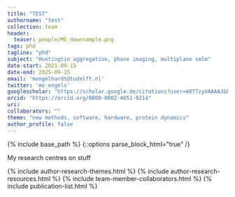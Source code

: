 ```yaml
---
title: "TEST"
authorname: "test"
collection: team
header:
  teaser: people/ME_downsample.png
tags: phd
tagline: "phd"
subject: "Huntingtin aggregation, phase imaging, multiplane smlm"
date-start: 2021-09-15
date-end: 2025-09-15
email: 'mengelhardt@tudelft.nl'
twitter: 'mo_engels'
googlescholar: "https://scholar.google.de/citations?user=40T7zyUAAAAJ&hl=de"
orcid: "https://orcid.org/0000-0002-4651-8214"
uri: 
collaborators: ""
theme: "new methods, software, hardware, protein dynamics"
author_profile: false
---
```


{% include base_path %}
{::options parse_block_html="true" /}

<p align= "justify">
My research centres on stuff

{% include author-research-themes.html %}
{% include author-research-resources.html %}
{% include team-member-collaborators.html %}
{% include publication-list.html %}